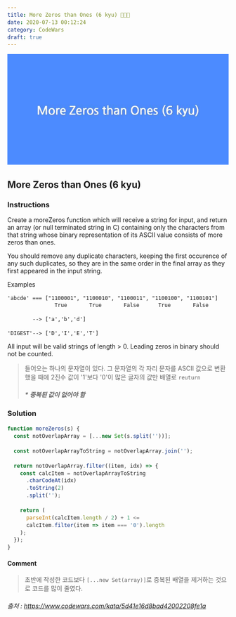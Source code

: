 ```yaml
---
title: More Zeros than Ones (6 kyu) 👨🏻‍💻
date: 2020-07-13 00:12:24
category: CodeWars
draft: true
---
```


![](./images/more-zeros-than-ones.jpg)

## More Zeros than Ones (6 kyu)

### Instructions

Create a moreZeros function which will receive a string for input, and return an array (or null terminated string in C) containing only the characters from that string whose binary representation of its ASCII value consists of more zeros than ones.

You should remove any duplicate characters, keeping the first occurence of any such duplicates, so they are in the same order in the final array as they first appeared in the input string.

Examples

```dummy
'abcde' === ["1100001", "1100010", "1100011", "1100100", "1100101"]
               True       True       False      True       False

        --> ['a','b','d']

'DIGEST'--> ['D','I','E','T']
```

All input will be valid strings of length > 0. Leading zeros in binary should not be counted.

> 들어오는 하나의 문자열이 있다. 그 문자열의 각 자리 문자를 ASCII 값으로 변환 했을 때에 2진수 값이 '1'보다 '0'이 많은 글자의 값만 배열로 `reuturn`
>
> ##### \* 중복된 값이 없어야 함

### Solution

```js
function moreZeros(s) {
  const notOverlapArray = [...new Set(s.split(''))];

  const notOverlapArrayToString = notOverlapArray.join('');

  return notOverlapArray.filter((item, idx) => {
    const calcItem = notOverlapArrayToString
      .charCodeAt(idx)
      .toString(2)
      .split('');

    return (
      parseInt(calcItem.length / 2) + 1 <=
      calcItem.filter(item => item === '0').length
    );
  });
}
```

#### Comment

> 초반에 작성한 코드보다 `[...new Set(array)]`로 중복된 배열을 제거하는 것으로 코드를 많이 줄였다.

###### 출처 : https://www.codewars.com/kata/5d41e16d8bad42002208fe1a
